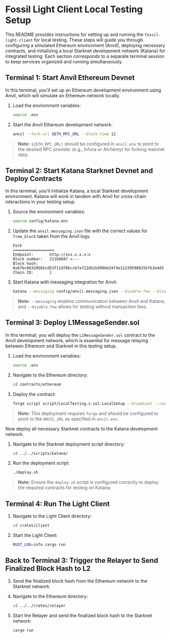 <readme>

# Fossil Light Client Local Testing Setup

This README provides instructions for setting up and running the `fossil-light-client` for local testing. These steps will guide you through configuring a simulated Ethereum environment (Anvil), deploying necessary contracts, and initializing a local Starknet development network (Katana) for integrated testing. Each section corresponds to a separate terminal session to keep services organized and running simultaneously.

## Terminal 1: Start Anvil Ethereum Devnet

In this terminal, you'll set up an Ethereum development environment using Anvil, which will simulate an Ethereum network locally.

1. Load the environment variables:
   ```bash
   source .env
   ```

2. Start the Anvil Ethereum development network:
   ```bash
   anvil --fork-url $ETH_RPC_URL --block-time 12
   ```

> **Note:** `${ETH_RPC_URL}` should be configured in `anvil.env` to point to the desired RPC provider (e.g., Infura or Alchemy) for forking mainnet data.

## Terminal 2: Start Katana Starknet Devnet and Deploy Contracts

In this terminal, you'll initialize Katana, a local Starknet development environment. Katana will work in tandem with Anvil for cross-chain interactions in your testing setup.

1. Source the environment variables:
   ```bash
   source config/katana.env
   ```
2. Update the `anvil.messaging.json` file with the correct values for `from_block` taken from the Anvil logs.
   ```
   Fork
   ==================
   Endpoint:       http://xxx.x.x.x:x
   Block number:   21168847 <---
   Block hash:     0x67bc863205b5cd53f11d78bccb7a722db1b598bb24f4e11239598825bfb3e4d3
   Chain ID:       1
   ```

3. Start Katana with messaging integration for Anvil:
   ```bash
   katana --messaging config/anvil.messaging.json --disable-fee --disable-validate
   ```

> **Note:** `--messaging` enables communication between Anvil and Katana, and `--disable-fee` allows for testing without transaction fees.


## Terminal 3: Deploy L1MessageSender.sol

In this terminal, you will deploy the `L1MessageSender.sol` contract to the Anvil development network, which is essential for message relaying between Ethereum and Starknet in this testing setup.

1. Load the environment variables:
   ```bash
   source .env
   ```

2. Navigate to the Ethereum directory:
   ```bash
   cd contracts/ethereum
   ```

3. Deploy the contract:
   ```bash
   forge script script/LocalTesting.s.sol:LocalSetup --broadcast --rpc-url $ANVIL_URL
   ```

> **Note:** This deployment requires `forge` and should be configured to point to the `ANVIL_URL` as specified in `anvil.env`.

   Now deploy all necessary Starknet contracts to the Katana development network.

1. Navigate to the Starknet deployment script directory:
   ```bash
   cd ../../scripts/katana/
   ```

2. Run the deployment script:
   ```bash
   ./deploy.sh
   ```

> **Note:** Ensure the `deploy.sh` script is configured correctly to deploy the required contracts for testing on Katana.
>

## Terminal 4: Run The Light Client

1. Navigate to the Light Client directory:
   ```bash
   cd crates/client
   ```

2. Start the Light Client:
   ```bash
   RUST_LOG=info cargo run
   ```

## Back to Terminal 3: Trigger the Relayer to Send Finalized Block Hash to L2

3. Send the finalized block hash from the Ethereum network to the Starknet network.

1. Navigate to the Ethereum directory:
   ```bash
   cd ../../crates/relayer
   ```

2. Start the Relayer and send the finalized block hash to the Starknet network:
   ```bash
   cargo run
   ```
</readme>